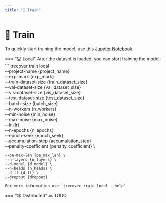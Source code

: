 ```yaml
---
title: "💪 Train"
---
```


# 💪 Train

To quickly start training the model, use this 
[Jupyter Notebook](https://colab.research.google.com/github/alex-snd/TRecover/blob/master/notebooks/TRecover-train-alone.ipynb).

=== "💻 Local"
    After the dataset is loaded, you can start training the model:
    ```
    trecover train local \
    --project-name {project_name} \
    --exp-mark {exp_mark} \
    --train-dataset-size {train_dataset_size} \
    --val-dataset-size {val_dataset_size} \
    --vis-dataset-size {vis_dataset_size} \
    --test-dataset-size {test_dataset_size} \
    --batch-size {batch_size} \
    --n-workers {n_workers} \
    --min-noise {min_noise} \
    --max-noise {max_noise} \
    --lr {lr} \
    --n-epochs {n_epochs} \
    --epoch-seek {epoch_seek} \
    --accumulation-step {accumulation_step} \
    --penalty-coefficient {penalty_coefficient} \
    
    --pe-max-len {pe_max_len} \
    --n-layers {n_layers} \
    --d-model {d_model} \
    --n-heads {n_heads} \
    --d-ff {d_ff} \
    --dropout {dropout}
    ```
    For more information use `trecover train local --help`

=== "🕸️ Distributed"
    :soon: TODO
